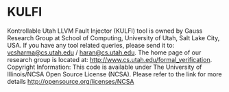 KULFI
=====

Kontrollable Utah LLVM Fault Injector (KULFI) tool is owned by Gauss Research Group at School of Computing, University of Utah, Salt Lake City, USA. If you have any tool related queries, please send it to: vcsharma@cs.utah.edu / haran@cs.utah.edu. The home page of our research group is located  at: http://www.cs.utah.edu/formal_verification.  Copyright Information: This code is available under The University of Illinois/NCSA Open Source License (NCSA). Please refer to the link for more details http://opensource.org/licenses/NCSA
